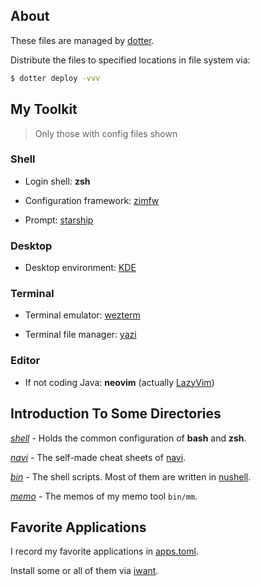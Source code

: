 ## About

These files are managed by [dotter](https://github.com/SuperCuber/dotter).

Distribute the files to specified locations in file system via:

```bash
$ dotter deploy -vvv
```



## My Toolkit

> Only those with config files shown

### Shell

- Login shell: **zsh**

- Configuration framework: [zimfw](https://github.com/zimfw/zimfw)

- Prompt: [starship](https://starship.rs)


### Desktop

- Desktop environment: [KDE](https://kde.org)


### Terminal

- Terminal emulator: [wezterm](https://wezfurlong.org/wezterm/)

- Terminal file manager: [yazi](https://yazi-rs.github.io)


### Editor

- If not coding Java: **neovim** (actually [LazyVim](https://www.lazyvim.org))


## Introduction To Some Directories

[*shell*](./shell) - Holds the common configuration of **bash** and **zsh**.

[*navi*](./navi) - The self-made cheat sheets of [navi](https://github.com/denisidoro/navi).

[*bin*](./bin) - The shell scripts. Most of them are written in [nushell](https://www.nushell.sh).

[*memo*](./memo) - The memos of my memo tool `bin/mm`.


## Favorite Applications

I record my favorite applications in [apps.toml](./Templates/apps.toml).

Install some or all of them via [iwant](https://github.com/TD-Sky/iwant).
